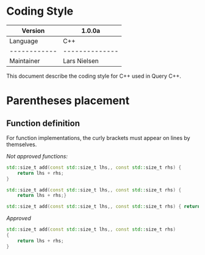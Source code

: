 # Coding Style 

| Version    | 1.0.0a       | 
|------------|--------------|
| Language   | C++          |
|------------|--------------|
| Maintainer | Lars Nielsen |

This document describe the coding style for C++ used in Query C++. 

# Parentheses placement

## Function definition

For function implementations, the curly brackets must appear on lines by themselves. 

*Not approved functions:*

```c++
std::size_t add(const std::size_t lhs,, const std::size_t rhs) {
    return lhs + rhs; 
}
```

```c++
std::size_t add(const std::size_t lhs,, const std::size_t rhs) {
    return lhs + rhs;}
```

```c++
std::size_t add(const std::size_t lhs,, const std::size_t rhs) { return lhs + rhs; }
```

*Approved* 

```c++
std::size_t add(const std::size_t lhs,, const std::size_t rhs)
{
    return lhs + rhs; 
}
```



